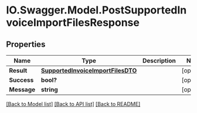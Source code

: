 # IO.Swagger.Model.PostSupportedInvoiceImportFilesResponse
## Properties

Name | Type | Description | Notes
------------ | ------------- | ------------- | -------------
**Result** | [**SupportedInvoiceImportFilesDTO**](SupportedInvoiceImportFilesDTO.md) |  | [optional] 
**Success** | **bool?** |  | [optional] 
**Message** | **string** |  | [optional] 

[[Back to Model list]](../README.md#documentation-for-models) [[Back to API list]](../README.md#documentation-for-api-endpoints) [[Back to README]](../README.md)


